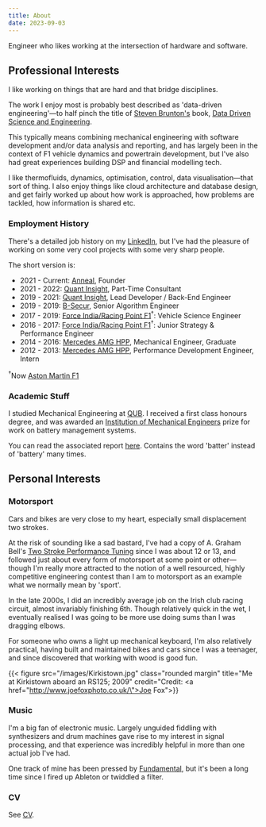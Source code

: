 ```yaml
---
title: About
date: 2023-09-03
---
```


Engineer who likes working at the intersection of hardware and software.

## Professional Interests

I like working on things that are hard and that bridge disciplines.

The work I enjoy most is probably best described as 'data-driven engineering'—to half pinch the title of
[Steven Brunton's](https://twitter.com/eigensteve) book,
[Data Driven Science and Engineering](https://www.cambridge.org/core/books/datadriven-science-and-engineering/77D52B171B60A496EAFE4DB662ADC36E).

This typically means combining mechanical engineering with software development and/or data analysis and reporting, and
has largely been in the context of F1 vehicle dynamics and powertrain development, but I've also had great experiences
building DSP and financial modelling tech.

I like thermofluids, dynamics, optimisation, control, data visualisation—that sort of thing. I also enjoy things like
cloud architecture and database design, and get fairly worked up about how work is approached, how problems are tackled,
how information is shared etc.

### Employment History

There's a detailed job history on my [LinkedIn](https://www.linkedin.com/in/nick-mccleery/), but I've had the pleasure
of working on some very cool projects with some very sharp people.

The short version is:

- 2021 - Current: [Anneal](https://www.getanneal.com), Founder
- 2021 - 2022: [Quant Insight](https://quant-insight.com/), Part-Time Consultant
- 2019 - 2021: [Quant Insight](https://quant-insight.com/), Lead Developer / Back-End Engineer
- 2019 - 2019: [B-Secur](https://www.b-secur.com/), Senior Algorithm Engineer
- 2017 - 2019: [Force India/Racing Point F1](https://www.astonmartinf1.com/)<sup>†</sup>: Vehicle Science Engineer
- 2016 - 2017: [Force India/Racing Point F1](https://www.astonmartinf1.com/)<sup>†</sup>: Junior Strategy & Performance
  Engineer
- 2014 - 2016: [Mercedes AMG HPP](https://www.mercedes-amg-hpp.com/), Mechanical Engineer, Graduate
- 2012 - 2013: [Mercedes AMG HPP](https://www.mercedes-amg-hpp.com/), Performance Development Engineer, Intern

<sup>†</sup>Now [Aston Martin F1](https://www.astonmartinf1.com/)

### Academic Stuff

I studied Mechanical Engineering at [QUB](https://www.qub.ac.uk/). I received a first class honours degree, and was
awarded an [Institution of Mechanical Engineers](https://www.imeche.org/) prize for work on battery management systems.

You can read the associated report [here](/2014-NMcCleery-BMSProtocol.pdf). Contains the word 'batter' instead of
'battery' many times.

## Personal Interests

### Motorsport

Cars and bikes are very close to my heart, especially small displacement two strokes.

At the risk of sounding like a sad bastard, I've had a copy of A. Graham Bell's
[Two Stroke Performance Tuning](https://www.amazon.co.uk/Two-Stroke-Performance-Tuning-Graham-Bell/dp/1859606199) since
I was about 12 or 13, and followed just about every form of motorsport at some point or other—though I'm really more
attracted to the notion of a well resourced, highly competitive engineering contest than I am to motorsport as an
example what we normally mean by 'sport'.

In the late 2000s, I did an incredibly average job on the Irish club racing circuit, almost invariably finishing 6th.
Though relatively quick in the wet, I eventually realised I was going to be more use doing sums than I was dragging
elbows.

For someone who owns a light up mechanical keyboard, I'm also relatively practical, having built and maintained bikes
and cars since I was a teenager, and since discovered that working with wood is good fun.

{{< figure src="/images/Kirkistown.jpg" class="rounded margin" title="Me at Kirkistown aboard an RS125; 2009" credit="Credit: <a href=\"http://www.joefoxphoto.co.uk/\">Joe Fox</a>">}}

### Music

I'm a big fan of electronic music. Largely unguided fiddling with synthesizers and drum machines gave rise to my
interest in signal processing, and that experience was incredibly helpful in more than one actual job I've had.

One track of mine has been pressed by [Fundamental](https://fundamentalrecords.bandcamp.com/merch), but it's been a long
time since I fired up Ableton or twiddled a filter.

### CV

See [CV](/cv).
